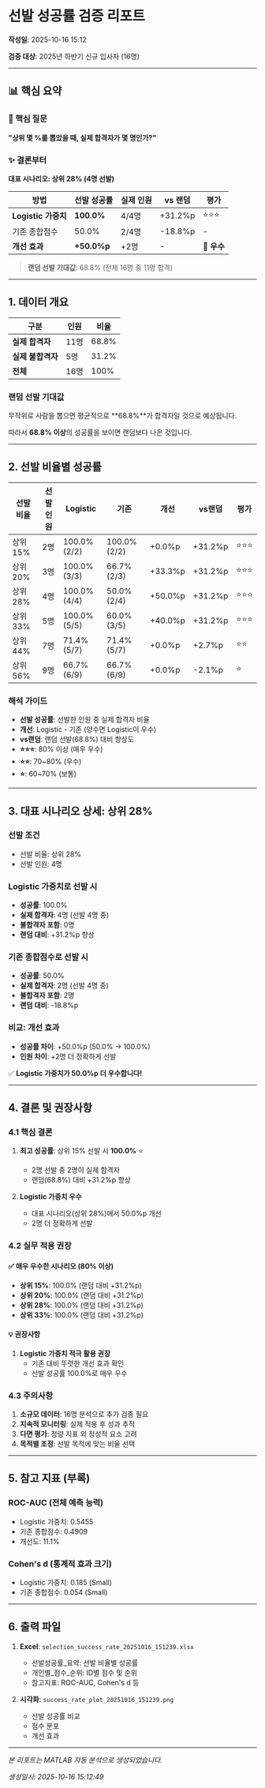 # 선발 성공률 검증 리포트

**작성일**: 2025-10-16 15:12

**검증 대상**: 2025년 하반기 신규 입사자 (16명)

---

## 📊 핵심 요약

### 🎯 핵심 질문

**"상위 몇 %를 뽑았을 때, 실제 합격자가 몇 명인가?"**

### ✨ 결론부터

**대표 시나리오: 상위 28% (4명 선발)**

| 방법 | 선발 성공률 | 실제 인원 | vs 랜덤 | 평가 |
|------|------------|-----------|---------|------|
| **Logistic 가중치** | **100.0%** | 4/4명 | +31.2%p | ⭐⭐⭐ |
| 기존 종합점수 | 50.0% | 2/4명 | -18.8%p | - |
| **개선 효과** | **+50.0%p** | +2명 | - | 🎉 **우수** |

> **랜덤 선발 기대값**: 68.8% (전체 16명 중 11명 합격)

---

## 1. 데이터 개요

| 구분 | 인원 | 비율 |
|------|------|------|
| **실제 합격자** | 11명 | 68.8% |
| **실제 불합격자** | 5명 | 31.2% |
| **전체** | 16명 | 100% |

### 랜덤 선발 기대값

무작위로 사람을 뽑으면 평균적으로 **68.8%**가 합격자일 것으로 예상됩니다.

따라서 **68.8% 이상**의 성공률을 보이면 랜덤보다 나은 것입니다.

---

## 2. 선발 비율별 성공률

| 선발 비율 | 선발 인원 | Logistic | 기존 | 개선 | vs랜덤 | 평가 |
|-----------|-----------|----------|------|------|-------|------|
| 상위 15% | 2명 | 100.0% (2/2) | 100.0% (2/2) | +0.0%p | +31.2%p | ⭐⭐⭐ |
| 상위 20% | 3명 | 100.0% (3/3) | 66.7% (2/3) | +33.3%p | +31.2%p | ⭐⭐⭐ |
| 상위 28% | 4명 | 100.0% (4/4) | 50.0% (2/4) | +50.0%p | +31.2%p | ⭐⭐⭐ |
| 상위 33% | 5명 | 100.0% (5/5) | 60.0% (3/5) | +40.0%p | +31.2%p | ⭐⭐⭐ |
| 상위 44% | 7명 | 71.4% (5/7) | 71.4% (5/7) | +0.0%p | +2.7%p | ⭐⭐ |
| 상위 56% | 9명 | 66.7% (6/9) | 66.7% (6/9) | +0.0%p | -2.1%p | ⭐ |

### 해석 가이드

- **선발 성공률**: 선발한 인원 중 실제 합격자 비율
- **개선**: Logistic - 기존 (양수면 Logistic이 우수)
- **vs랜덤**: 랜덤 선발(68.8%) 대비 향상도
- **⭐⭐⭐**: 80% 이상 (매우 우수)
- **⭐⭐**: 70~80% (우수)
- **⭐**: 60~70% (보통)

---

## 3. 대표 시나리오 상세: 상위 28%

### 선발 조건

- 선발 비율: 상위 28%
- 선발 인원: 4명

### Logistic 가중치로 선발 시

- **성공률**: 100.0%
- **실제 합격자**: 4명 (선발 4명 중)
- **불합격자 포함**: 0명
- **랜덤 대비**: +31.2%p 향상

### 기존 종합점수로 선발 시

- **성공률**: 50.0%
- **실제 합격자**: 2명 (선발 4명 중)
- **불합격자 포함**: 2명
- **랜덤 대비**: -18.8%p

### 비교: 개선 효과

- **성공률 차이**: +50.0%p (50.0% → 100.0%)
- **인원 차이**: +2명 더 정확하게 선발

✅ **Logistic 가중치가 50.0%p 더 우수합니다!**

---

## 4. 결론 및 권장사항

### 4.1 핵심 결론

1. **최고 성공률**: 상위 15% 선발 시 **100.0%** ⭐
   - 2명 선발 중 2명이 실제 합격자
   - 랜덤(68.8%) 대비 +31.2%p 향상

2. **Logistic 가중치 우수**
   - 대표 시나리오(상위 28%)에서 50.0%p 개선
   - 2명 더 정확하게 선발

### 4.2 실무 적용 권장

#### ✅ 매우 우수한 시나리오 (80% 이상)

- **상위 15%**: 100.0% (랜덤 대비 +31.2%p)
- **상위 20%**: 100.0% (랜덤 대비 +31.2%p)
- **상위 28%**: 100.0% (랜덤 대비 +31.2%p)
- **상위 33%**: 100.0% (랜덤 대비 +31.2%p)

#### 💡 권장사항

1. **Logistic 가중치 적극 활용 권장**
   - 기존 대비 뚜렷한 개선 효과 확인
   - 선발 성공률 100.0%로 매우 우수

### 4.3 주의사항

1. **소규모 데이터**: 16명 분석으로 추가 검증 필요
2. **지속적 모니터링**: 실제 적용 후 성과 추적
3. **다면 평가**: 정량 지표 외 정성적 요소 고려
4. **목적별 조정**: 선발 목적에 맞는 비율 선택

---

## 5. 참고 지표 (부록)

### ROC-AUC (전체 예측 능력)

- Logistic 가중치: 0.5455
- 기존 종합점수: 0.4909
- 개선도: 11.1%

### Cohen's d (통계적 효과 크기)

- Logistic 가중치: 0.185 (Small)
- 기존 종합점수: 0.054 (Small)

---

## 6. 출력 파일

1. **Excel**: `selection_success_rate_20251016_151239.xlsx`
   - 선발성공률_요약: 선발 비율별 성공률
   - 개인별_점수_순위: ID별 점수 및 순위
   - 참고지표: ROC-AUC, Cohen's d 등

2. **시각화**: `success_rate_plot_20251016_151239.png`
   - 선발 성공률 비교
   - 점수 분포
   - 개선 효과

---

*본 리포트는 MATLAB 자동 분석으로 생성되었습니다.*

*생성일시: 2025-10-16 15:12:49*
